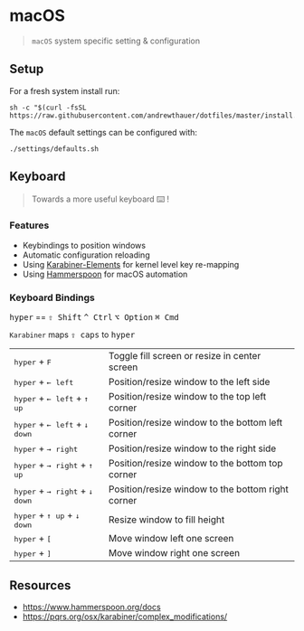 # macOS

> `macOS` system specific setting & configuration

## Setup

For a fresh system install run:

```shell
sh -c "$(curl -fsSL https://raw.githubusercontent.com/andrewthauer/dotfiles/master/install.sh)"
```

The `macOS` default settings can be configured with:

```shell
./settings/defaults.sh
```

## Keyboard

> Towards a more useful keyboard ⌨️ !

### Features

- Keybindings to position windows
- Automatic configuration reloading
- Using [Karabiner-Elements](https://pqrs.org/osx/karabiner) for kernel level
  key re-mapping
- Using [Hammerspoon](http://www.hammerspoon.org) for macOS automation

### Keyboard Bindings

<kbd>hyper</kbd> == <kbd>⇧ Shift</kbd> <kbd>^ Ctrl</kbd> <kbd>⌥ Option</kbd>
<kbd>⌘ Cmd</kbd>

`Karabiner` maps <kbd>⇪ caps</kbd> to <kbd>hyper</kbd>

<table>
  <tr>
    <td><kbd>hyper</kbd> + <kbd>F</kbd></td>
    <td>Toggle fill screen or resize in center screen</td>
  </tr>
  <tr>
    <td><kbd>hyper</kbd> + <kbd>&leftarrow; left</kbd></td>
    <td>Position/resize window to the left side</td>
  </tr>
  <tr>
    <td><kbd>hyper</kbd> + <kbd>&leftarrow; left</kbd> + <kbd>&uparrow; up</kbd></td>
    <td>Position/resize window to the top left corner</td>
  </tr>
  <tr>
    <td><kbd>hyper</kbd> + <kbd>&leftarrow; left</kbd> + <kbd>&downarrow; down</kbd></td>
    <td>Position/resize window to the bottom left corner</td>
  </tr>
  <tr>
    <td><kbd>hyper</kbd> + <kbd>&rightarrow; right</kbd></td>
    <td>Position/resize window to the right side</td>
  </tr>
  <tr>
    <td><kbd>hyper</kbd> + <kbd>&rightarrow; right</kbd> + <kbd>&uparrow; up</kbd></td>
    <td>Position/resize window to the bottom top corner</td>
  </tr>
  <tr>
    <td><kbd>hyper</kbd> + <kbd>&rightarrow; right</kbd> + <kbd>&downarrow; down</kbd></td>
    <td>Position/resize window to the bottom right corner</td>
  </tr>
  <tr>
    <td><kbd>hyper</kbd> + <kbd>&uparrow; up</kbd> + <kbd>&downarrow; down</kbd></td>
    <td>Resize window to fill height</td>
  </tr>
  <tr>
    <td><kbd>hyper</kbd> + <kbd>[</kbd></td>
    <td>Move window left one screen</td>
  </tr>
  <tr>
    <td><kbd>hyper</kbd> + <kbd>]</kbd></td>
    <td>Move window right one screen</td>
  </tr>
</table>

## Resources

- https://www.hammerspoon.org/docs
- https://pqrs.org/osx/karabiner/complex_modifications/
